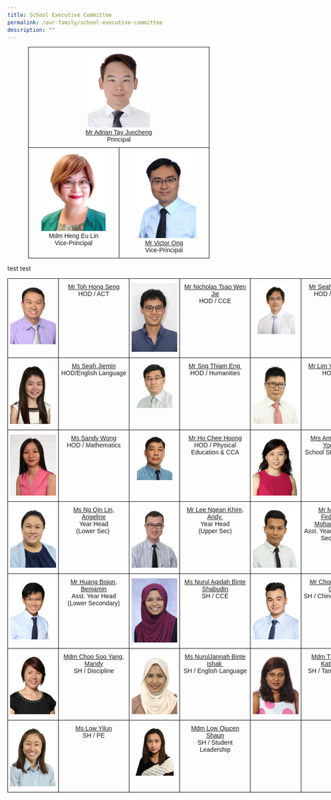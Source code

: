 ```yaml
---
title: School Executive Committee
permalink: /our-family/school-executive-committee
description: ""
---
```

<style type="text/css">
.tg  {border-collapse:collapse;border-spacing:0;}
.tg td{border-color:black;border-style:solid;border-width:1px;font-family:Arial, sans-serif;font-size:14px;
  overflow:hidden;padding:10px 5px;word-break:normal;}
.tg th{border-color:black;border-style:solid;border-width:1px;font-family:Arial, sans-serif;font-size:14px;
  font-weight:normal;overflow:hidden;padding:10px 5px;word-break:normal;}
.tg .tg-0lax{text-align:left;vertical-align:top}
</style>
<center>
<table class="tg" style="undefined;table-layout: fixed; width: 410px">
<colgroup>
<col style="width: 205px">
<col style="width: 205px">
</colgroup>
<tbody>
  <tr>
    <td class="tg-0lax" colspan="2"><center><img src="/images/principal.jpeg" 
																								 style="width:35%"><br><a href="mailto:Adrian_TAY@schools.gov.sg" target="">Mr Adrian Tay Juncheng</a><br />Principal</center></td>
  </tr>
  <tr>
		<td class="tg-0lax"><center><img src="/images/vp1.jpeg" 
																								 style="width:75%"><br>Mdm Heng Eu Lin<br>Vice-Principal</center></td>
		<td class="tg-0lax"><center><img src="/images/vp2.jpeg" 
																								 style="width:75%"><br><a href="mailto:Victor_ONG@schools.gov.sg" target="">Mr Victor Ong</a><br />Vice-Principal</center></td>
  </tr>
</tbody>
</table>
</center>

test test


<style type="text/css">
.tg  {border-collapse:collapse;border-spacing:0;}
.tg td{border-color:black;border-style:solid;border-width:1px;font-family:Arial, sans-serif;font-size:14px;
  overflow:hidden;padding:10px 5px;word-break:normal;}
.tg th{border-color:black;border-style:solid;border-width:1px;font-family:Arial, sans-serif;font-size:14px;
  font-weight:normal;overflow:hidden;padding:10px 5px;word-break:normal;}
.tg .tg-baqh{text-align:center;vertical-align:top}
.tg .tg-0lax{text-align:left;vertical-align:top}
</style>
<table class="tg" style="undefined;table-layout: fixed; width: 825px">
<colgroup>
<col style="width: 115px">
<col style="width: 160px">
<col style="width: 115px">
<col style="width: 160px">
<col style="width: 115px">
<col style="width: 160px">
</colgroup>
<tbody>
  <tr>
		<td class="tg-0lax"><center><img src="/images/sec1.jpeg"></center></td>
		<td class="tg-baqh"><center><a href="mailto:toh_hong_seng@schools.gov.sg" target="">Mr Toh Hong Seng</a><br />HOD / ACT</center></td>
    <td class="tg-0lax"><center><img src="/images/sec2.jpeg"></center></td>
    <td class="tg-baqh"><center><a href="mailto:Nicholas_tsao@schools.gov.sg" target="">Mr Nicholas Tsao Wen Jie</a><br />HOD / CCE</center></td>
    <td class="tg-0lax"><center><img src="/images/sec3.jpeg"></center></td>
    <td class="tg-baqh"><center><a href="mailto:seah_chin_kiong@schools.gov.sg" target="">Mr Seah Chin Kiong</a><br />HOD / Discipline</center></td>
  </tr>
 <tr>
		<td class="tg-0lax"><center><img src="/images/sec4.jpeg"></center></td>
		<td class="tg-baqh"><center><a href="mailto:seah_jiemin@schools.gov.sg">Ms Seah Jiemin</a><br>HOD/English Language</center></td>
    <td class="tg-0lax"><center><img src="/images/sec5.jpeg"></center></td>
    <td class="tg-baqh"><center><a href="mailto:sng_thiam_eng@schools.gov.sg" target="">Mr Sng Thiam Eng&nbsp;</a><br />HOD / Humanities</center></td>
    <td class="tg-0lax"><center><img src="/images/sec6.jpeg"></center></td>
    <td class="tg-baqh"><center><a href="mailto:lim_yang_cherng@schools.gov.sg" target="">Mr Lim Yang Cherng</a><br>HOD / ICT</center></td>
  </tr>
  <tr>
		<td class="tg-0lax"><center><img src="/images/sec7.jpeg"></center></td>
		<td class="tg-baqh"><center><a href="mailto:wong_sandy@schools.gov.sg" target="">Ms Sandy Wong</a><br>HOD / Mathematics</center></td>
    <td class="tg-0lax"><center><img src="/images/sec8.jpeg"></center></td>
    <td class="tg-baqh"><center><a href="mailto:ho_chee_hoong@schools.gov.sg" target="">Mr Ho Chee Hoong</a><br />HOD / Physical Education &amp; CCA</center></td>
    <td class="tg-0lax"><center><img src="/images/sec9.jpeg"></center></td>
    <td class="tg-baqh"><center><a href="mailto:yong_yock_kim@schools.gov.sg" target="">Mrs Amy Yap-Yong Yock Kim&nbsp;</a><br />School Staff Developer</center></td>
  </tr>
  <tr>
		<td class="tg-0lax"><center><img src="/images/sec10.jpeg"></center></td>
		<td class="tg-baqh"><center><a href="mailto:ng_qin_lin_angeline@schools.gov.sg" target="">Ms Ng Qin Lin, Angeline</a><br />Year Head<br />(Lower Sec)&nbsp;</center></td>
    <td class="tg-0lax"><center><img src="/images/sec11.jpg"></center></td>
    <td class="tg-baqh"><center><a href="mailto:lee_ngean_khim@schools.gov.sg" target="">Mr Lee Ngean Khim, Andy&nbsp;</a><br />Year Head<br />(Upper Sec)</center></td>
    <td class="tg-0lax"><center><img src="/images/sec12.jpeg"></center></td>
    <td class="tg-baqh"><center><a href="mailto:muhamad_firdaus_mohamed_yasin@schools.gov.sg" target="">Mr Muhamad<br>Firdaus Bin<br>Mohamed Yasin</a><br>Asst. Year Head (Upper Secondary)</center></td>
  </tr>
<tr>
		<td class="tg-0lax"><center><img src="/images/sec13.jpeg"></center></td>
		<td class="tg-baqh"><center><a href="mailto:huang_bojun_benjamin@schools.gov.sg" target="">Mr Huang Bojun, Benjamin</a><br />Asst. Year Head<br />(Lower Secondary)</center></td>
    <td class="tg-0lax"><center><img src="/images/sec14.jpeg"></center></td>
    <td class="tg-baqh"><center><a href="mailto:nurul_aqidah_bte_shabudin@schools.gov.sg" target="">Ms Nurul Aqidah Binte Shabudin</a><br />SH / CCE</center></td>
    <td class="tg-0lax"><center><img src="/images/sec15.jpeg"></center></td>
    <td class="tg-baqh"><center><a href="mailto:guangyi_gavin_chong@schools.gov.sg" target="">Mr Chong Guangyi, Gavin</a><br />SH / Chinese Language</center></td>
  </tr>
 <tr>
		<td class="tg-0lax"><center><img src="/images/sec16.jpg"></center></td>
		<td class="tg-baqh"><center><a href="mailto:choo_soo_yang@schools.gov.sg" target="">Mdm Choo Soo Yang, Mandy</a><br />SH / Discipline</center></td>
    <td class="tg-0lax"><center><img src="/images/sec17.jpeg"></center></td>
    <td class="tg-baqh"><center><a href="mailto:nurul_jannah_ishak@schools.gov.sg" target="">Ms NurulJannah Binte Ishak&nbsp;</a><br />SH / English Language</center></td>
    <td class="tg-0lax"><center><img src="/images/sec18.jpeg"></center></td>
    <td class="tg-baqh"><center><a href="mailto:thilagavathy_kathiresan@schools.gov.sg" target="">Mdm Thilagavathy Kathiresan&nbsp;</a><br />SH / Tamil Language</center></td>
  </tr>
	<tr>
		<td class="tg-0lax"><center><img src="/images/sec19.jpeg"></center></td>
		<td class="tg-baqh"><center><a href="mailto:low_yi_lun@schools.gov.sg" target="">Ms Low Yilun</a><br />SH / PE</center></td>
    <td class="tg-0lax"><center><img src="/images/sec20.jpeg"></center></td>
    <td class="tg-baqh"><center><a href="mailto:low_qiucen_shaun@schools.gov.sg" target="">Mdm Low Qiucen Shaun</a><br>SH / Student Leadership</center></td>
    <td class="tg-0lax"><center></center></td>
    <td class="tg-baqh"><center></center></td>
  </tr>
</tbody>
</table>